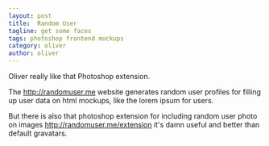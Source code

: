 ```yaml
---
layout: post
title:  Random User
tagline: get some faces
tags: photoshop frontend mockups
category: oliver
author: oliver
---
```

Oliver really like that Photoshop extension.

The <http://randomuser.me> website generates random user profiles for filling up user data on html mockups, like the lorem ipsum for users.

But there is also that photoshop extension for including random user photo on images <http://randomuser.me/extension> it's damn useful and better than default gravatars.
